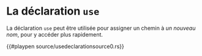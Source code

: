 # La déclaration `use`

La déclaration `use` peut être utilisée pour assigner un chemin à *un nouveau nom*, pour y accéder plus rapidement.

{{#playpen source/usedeclarationsource0.rs}}
